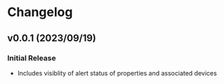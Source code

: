 # Changelog

## v0.0.1 (2023/09/19)
### Initial Release

- Includes visiblity of alert status of properties and associated devices
